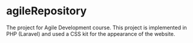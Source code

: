 # agileRepository
The project for Agile Development course.
This project is implemented in PHP (Laravel) and used a CSS kit for the appearance of the website.
